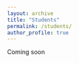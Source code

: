 ```yaml
---
layout: archive
title: "Students"
permalink: /students/
author_profile: true
---
```

Coming soon
